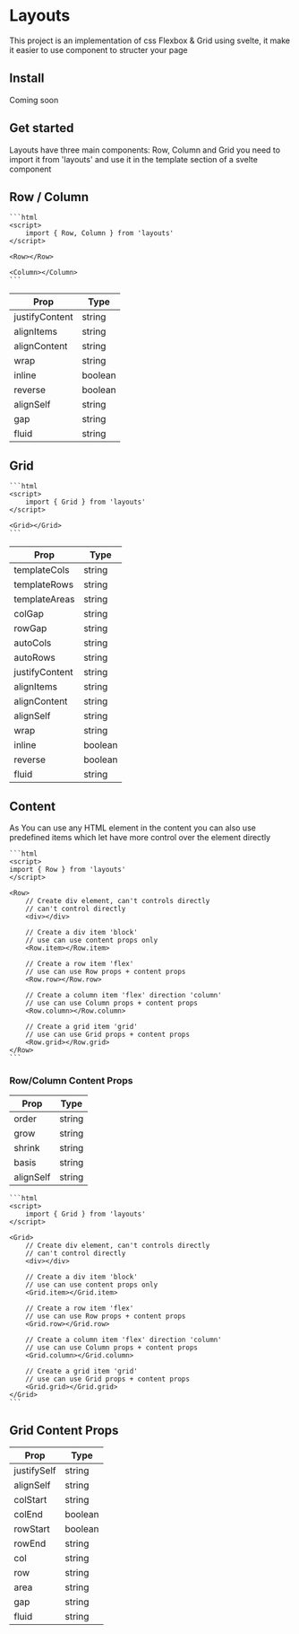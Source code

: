 # Layouts

This project is an implementation of css Flexbox & Grid using svelte, it make it easier to use component to structer your page

## Install

Coming soon

## Get started

Layouts have three main components: Row, Column and Grid you need to import it from 'layouts' and use it in the template section of a svelte component

## Row / Column

    ```html
    <script>
        import { Row, Column } from 'layouts'
    </script>

    <Row></Row>

    <Column></Column>
    ```

| Prop           | Type    |
| -------------- | ------- |
| justifyContent | string  |
| alignItems     | string  |
| alignContent   | string  |
| wrap           | string  |
| inline         | boolean |
| reverse        | boolean |
| alignSelf      | string  |
| gap            | string  |
| fluid          | string  |

## Grid

    ```html
    <script>
        import { Grid } from 'layouts'
    </script>

    <Grid></Grid>
    ```

| Prop           | Type    |
| -------------- | ------- |
| templateCols   | string  |
| templateRows   | string  |
| templateAreas  | string  |
| colGap         | string  |
| rowGap         | string  |
| autoCols       | string  |
| autoRows       | string  |
| justifyContent | string  |
| alignItems     | string  |
| alignContent   | string  |
| alignSelf      | string  |
| wrap           | string  |
| inline         | boolean |
| reverse        | boolean |
| fluid          | string  |

## Content

As You can use any HTML element in the content you can also use predefined items which let have more control over the element directly

    ```html
    <script>
    import { Row } from 'layouts'
    </script>

    <Row>
        // Create div element, can't controls directly
        // can't control directly
        <div></div>

        // Create a div item 'block'
        // use can use content props only
        <Row.item></Row.item>

        // Create a row item 'flex'
        // use can use Row props + content props
        <Row.row></Row.row>

        // Create a column item 'flex' direction 'column'
        // use can use Column props + content props
        <Row.column></Row.column>

        // Create a grid item 'grid'
        // use can use Grid props + content props
        <Row.grid></Row.grid>
    </Row>
    ```

### Row/Column Content Props

| Prop      | Type   |
| --------- | ------ |
| order     | string |
| grow      | string |
| shrink    | string |
| basis     | string |
| alignSelf | string |

    ```html
    <script>
        import { Grid } from 'layouts'
    </script>

    <Grid>
        // Create div element, can't controls directly
        // can't control directly
        <div></div>

        // Create a div item 'block'
        // use can use content props only
        <Grid.item></Grid.item>

        // Create a row item 'flex'
        // use can use Row props + content props
        <Grid.row></Grid.row>

        // Create a column item 'flex' direction 'column'
        // use can use Column props + content props
        <Grid.column></Grid.column>

        // Create a grid item 'grid'
        // use can use Grid props + content props
        <Grid.grid></Grid.grid>
    </Grid>
    ```

## Grid Content Props

| Prop        | Type    |
| ----------- | ------- |
| justifySelf | string  |
| alignSelf   | string  |
| colStart    | string  |
| colEnd      | boolean |
| rowStart    | boolean |
| rowEnd      | string  |
| col         | string  |
| row         | string  |
| area        | string  |
| gap         | string  |
| fluid       | string  |
